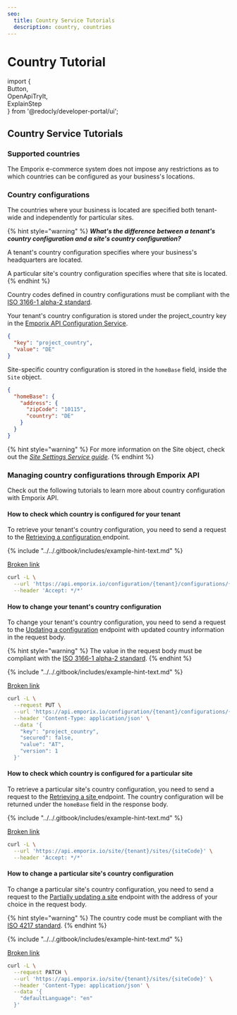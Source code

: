 ```yaml
---
seo:
  title: Country Service Tutorials
  description: country, countries
---
```


# Country Tutorial

import {\
Button,\
OpenApiTryIt,\
ExplainStep\
} from '@redocly/developer-portal/ui';

## Country Service Tutorials

### Supported countries

The Emporix e-commerce system does not impose any restrictions as to which countries can be configured as your business's locations.

### Country configurations

The countries where your business is located are specified both tenant-wide and independently for particular sites.

{% hint style="warning" %}
_**What's the difference between a tenant's country configuration and a site's country configuration?**_

A tenant's country configuration specifies where your business's headquarters are located.

A particular site's country configuration specifies where that site is located.
{% endhint %}

Country codes defined in country configurations must be compliant with the [ISO 3166-1 alpha-2 standard](https://www.iso.org/obp/ui/#iso:pub:PUB500001:en).

Your tenant's country configuration is stored under the project\_country key in the [Emporix API Configuration Service](../../openapi/configuration/).

```json
{
  "key": "project_country",
  "value": "DE"
}
```

Site-specific country configuration is stored in the `homeBase` field, inside the `Site` object.

```json
{
  "homeBase": {
    "address": {
      "zipCode": "10115",
      "country": "DE"
    }
  }
}
```

{% hint style="warning" %}
For more information on the Site object, check out the [_Site Settings Service guide_](../../content/site-settings/).
{% endhint %}

### Managing country configurations through Emporix API

Check out the following tutorials to learn more about country configuration with Emporix API.

#### How to check which country is configured for your tenant

To retrieve your tenant's country configuration, you need to send a request to the [Retrieving a configuration ](broken-reference)endpoint.

{% include "../../.gitbook/includes/example-hint-text.md" %}

[Broken link](broken-reference "mention")

```bash
curl -L \
  --url 'https://api.emporix.io/configuration/{tenant}/configurations/{propertyKey}' \
  --header 'Accept: */*'
```

#### How to change your tenant's country configuration

To change your tenant's country configuration, you need to send a request to the [Updating a configuration](broken-reference) endpoint with updated country information in the request body.

{% hint style="warning" %}
The value in the request body must be compliant with the [ISO 3166-1 alpha-2 standard](https://www.iso.org/obp/ui/#iso:pub:PUB500001:en).
{% endhint %}

{% include "../../.gitbook/includes/example-hint-text.md" %}

[Broken link](broken-reference "mention")

```bash
curl -L \
  --request PUT \
  --url 'https://api.emporix.io/configuration/{tenant}/configurations/{propertyKey}' \
  --header 'Content-Type: application/json' \
  --data '{
    "key": "project_country",
    "secured": false,
    "value": "AT",
    "version": 1
  }'
```

#### How to check which country is configured for a particular site

To retrieve a particular site's country configuration, you need to send a request to the [Retrieving a site ](broken-reference)endpoint. The country configuration will be returned under the `homeBase` field in the response body.

{% include "../../.gitbook/includes/example-hint-text.md" %}

[Broken link](broken-reference "mention")

```bash
curl -L \
  --url 'https://api.emporix.io/site/{tenant}/sites/{siteCode}' \
  --header 'Accept: */*'
```

#### How to change a particular site's country configuration

To change a particular site's country configuration, you need to send a request to the [Partially updating a site](broken-reference) endpoint with the address of your choice in the request body.

{% hint style="warning" %}
The country code must be compliant with the [ISO 4217 standard](https://en.wikipedia.org/wiki/ISO_4217).
{% endhint %}

{% include "../../.gitbook/includes/example-hint-text.md" %}

[Broken link](broken-reference "mention")

```bash
curl -L \
  --request PATCH \
  --url 'https://api.emporix.io/site/{tenant}/sites/{siteCode}' \
  --header 'Content-Type: application/json' \
  --data '{
    "defaultLanguage": "en"
  }'
```
